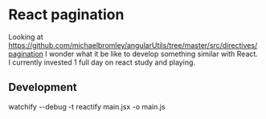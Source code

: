 # React pagination

Looking at https://github.com/michaelbromley/angularUtils/tree/master/src/directives/pagination I wonder what it be like to develop something similar with React. I currently invested 1 full day on react study and playing.

## Development

watchify --debug -t reactify main.jsx -o main.js
